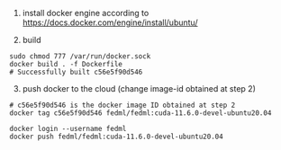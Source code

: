 1. install docker engine according to https://docs.docker.com/engine/install/ubuntu/

2. build
```
sudo chmod 777 /var/run/docker.sock
docker build . -f Dockerfile
# Successfully built c56e5f90d546
```

3. push docker to the cloud (change image-id obtained at step 2)

```
# c56e5f90d546 is the docker image ID obtained at step 2
docker tag c56e5f90d546 fedml/fedml:cuda-11.6.0-devel-ubuntu20.04

docker login --username fedml
docker push fedml/fedml:cuda-11.6.0-devel-ubuntu20.04
```
